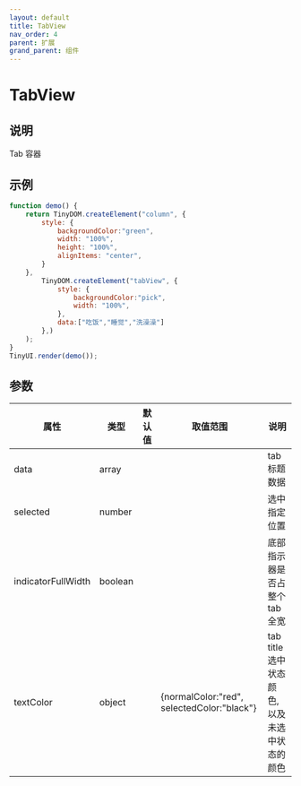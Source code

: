 ```yaml
---
layout: default
title: TabView
nav_order: 4
parent: 扩展
grand_parent: 组件
---
```


# TabView

## 说明
Tab 容器

## 示例
```javascript
function demo() {
    return TinyDOM.createElement("column", {
        style: {
            backgroundColor:"green",
            width: "100%",
            height: "100%",
            alignItems: "center",
        }
    },
        TinyDOM.createElement("tabView", {
            style: {
                backgroundColor:"pick",
                width: "100%",
            },
            data:["吃饭","睡觉","洗澡澡"]
        },)
    );
}
TinyUI.render(demo());
```

## 参数

| 属性 | 类型     | 默认值 | 取值范围 | 说明  |
| ---- | -------- | ------ | ---- | --------------- |
| data | array   |      |    | tab 标题数据         | 
| selected | number   |      |    | 选中指定位置         |
| indicatorFullWidth | boolean   |      |   | 底部指示器是否占整个tab全宽         |
| textColor | object   |      |  {normalColor:"red", selectedColor:"black"}  | tab title 选中状态颜色,以及未选中状态的颜色         |
